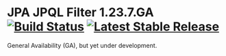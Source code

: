# JPA JPQL Filter 1.23.7.GA [![Build Status](https://travis-ci.org/michelrisucci/jpa-jpql-filter.svg?branch=master)](https://travis-ci.org/michelrisucci/jpa-jpql-filter) [![Latest Stable Release](https://img.shields.io/badge/version-1.23.7.GA-blue.svg)](https://github.com/michelrisucci/jpa-jpql-filter/releases/tag/1.23.7.GA)

General Availability (GA), but yet under development.
